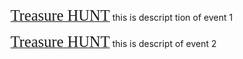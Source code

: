 [<span style="font-family:'Merriweather'; font-size:1.75em;">Treasure HUNT</span>](/event2 "A link")
this is descript tion of event 1


[<span style="font-family:'Merriweather'; font-size:1.75em;">Treasure HUNT</span>](/event2 "A link")
this is descript of event 2
